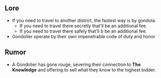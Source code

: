## Lore

* If you need to travel to another district, the fastest way is by gondola.
  * If you need to travel there secretly that'll be an additional fee.
  * If you need to travel there safely that'll b be an additional fee.
* Gondolier operate by their own impenetrable code of duty and honor 

## Rumor

* A Gondolier has gone rouge, severing their connection to **The Knowledge** and offering to sell what they know to the highest bidder.
